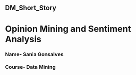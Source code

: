 ## DM_Short_Story

# Opinion Mining and Sentiment Analysis

### Name- Sania Gonsalves
### Course- Data Mining
